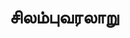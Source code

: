 ---
layout: tagpage
title: "சிலம்புவரலாறு"
tag: சிலம்புவரலாறு
description: "சிலம்புவரலாறு தொடர்புடைய நூல்கள்/கட்டுரைகள்"
robots: noindex
---